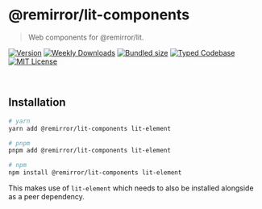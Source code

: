 # @remirror/lit-components

> Web components for @remirror/lit.

[![Version][version]][npm] [![Weekly Downloads][downloads-badge]][npm] [![Bundled size][size-badge]][size] [![Typed Codebase][typescript]](#) [![MIT License][license]](#)

[version]: https://flat.badgen.net/npm/v/@remirror/lit-components/next
[npm]: https://npmjs.com/package/@remirror/lit-components/v/next
[license]: https://flat.badgen.net/badge/license/MIT/purple
[size]: https://bundlephobia.com/result?p=@remirror/lit-components
[size-badge]: https://flat.badgen.net/bundlephobia/minzip/@remirror/lit-components
[typescript]: https://flat.badgen.net/badge/icon/TypeScript?icon=typescript&label
[downloads-badge]: https://badgen.net/npm/dw/@remirror/lit-components/red?icon=npm

<br />

## Installation

```bash
# yarn
yarn add @remirror/lit-components lit-element

# pnpm
pnpm add @remirror/lit-components lit-element

# npm
npm install @remirror/lit-components lit-element
```

This makes use of `lit-element` which needs to also be installed alongside as a peer dependency.

<br />
